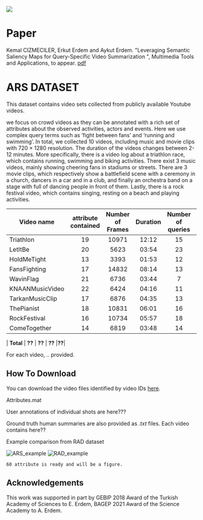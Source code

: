![](teaserV8.png)

# Paper
Kemal CIZMECILER, Erkut Erdem and Aykut Erdem. "Leveraging Semantic Saliency Maps for Query-Specific Video Summarization ", Multimedia Tools and Applications, to appear.
[pdf](https://vision.cs.hacettepe.edu.tr/publication/fulltext/?.pdf)

# ARS DATASET
This dataset contains video sets collected from publicly available Youtube videos. 

we focus on crowd videos as they can be annotated with a rich set of attributes about the observed activities, actors and events. Here we use complex query terms such as ‘fight between fans’ and ‘running and swimming’. In total, we collected 10 videos, including music and movie clips with 720 × 1280 resolution. The duration of the videos changes
between 2-12 minutes. More specifically, there is a video log about a triathlon race, which contains running, swimming and biking activities. There exist 3 music videos, mainly showing cheering fans in stadiums or streets. There are 3 movie clips, which respectively show a battlefield scene with a ceremony in a church, dancers in a car and in a club, and finally an orchestra band on a stage with full of dancing people in front of them. Lastly, there is a rock festival video, which contains singing, resting on a beach and playing activities.



| Video name | attribute contained | Number of Frames | Duration | Number of queries | Shots Contained 
|-------------|:---------------:|:--------------------:|:----------------:|:----------------:|:----------------:|
| Triathlon   | 19            | 10971                  | 12:12            |15|  82|
| LetItBe   | 20              | 5623                  | 03:54            |23|  75|
| HoldMeTight   | 13              | 3393                  | 01:53            |12| 37|
| FansFighting   | 17             | 14832                  | 08:14            |13|  48|
| WavinFlag   | 21             | 6736                  | 03:44            |7|  45|
| KNAANMusicVideo   | 22             | 6424                  | 04:16            |11|  70|
| TarkanMusicClip   | 17             | 6876                  | 04:35            |13| 81|
| ThePianist   | 18             | 10831                  | 06:01            |16|  59|
| RockFestival   | 16             | 10734                  | 05:57            |18|  42|
| ComeTogether   | 14             | 6819                  | 03:48            |14|  38|

| **Total**   | **??**         | **??**             | **??**       |**??**|

For each video, .. provided.

## How To Download

You can download the video files identified by video IDs [here](??).

Attributes.mat



User annotations of individual shots are here???

Ground truth human summaries are also provided as *.txt* files. Each video contains here??

Example comparison from RAD dataset

![ARS_example](https://user-images.githubusercontent.com/2372136/125176190-35671400-e1da-11eb-9243-128a4fe4a4b5.png)
![RAD_example](https://user-images.githubusercontent.com/2372136/125176191-36984100-e1da-11eb-8788-4c309c2d2c27.png)



	60 attribute is ready and will be a figure.



## Acknowledgements

This work was supported in part by GEBIP 2018 Award of the Turkish Academy of Sciences to E. Erdem, BAGEP 2021 Award of the Science Academy to A. Erdem.
